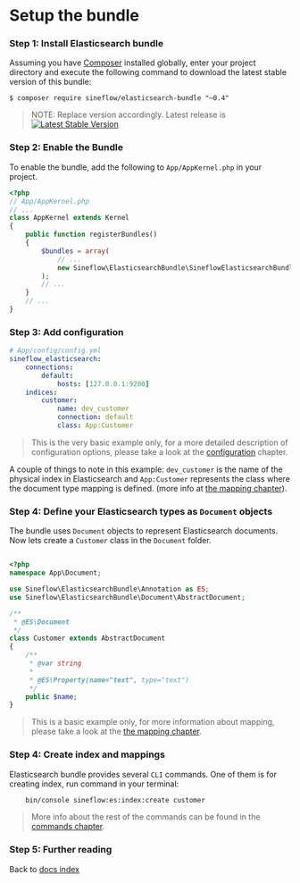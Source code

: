 # Setup the bundle


### Step 1: Install Elasticsearch bundle

Assuming you have [Composer](https://getcomposer.org) installed globally, enter your project directory and execute the following command to download the latest stable version of this bundle:

```
$ composer require sineflow/elasticsearch-bundle "~0.4"
```

> NOTE: Replace version accordingly. Latest release is [![Latest Stable Version](https://poser.pugx.org/sineflow/elasticsearch-bundle/v/stable)](https://packagist.org/packages/sineflow/elasticsearch-bundle)

### Step 2: Enable the Bundle

To enable the bundle, add the following to `App/AppKernel.php` in your project.

```php
<?php
// App/AppKernel.php
// ...
class AppKernel extends Kernel
{
    public function registerBundles()
    {
        $bundles = array(
            // ...
            new Sineflow\ElasticsearchBundle\SineflowElasticsearchBundle(),
        );
        // ...
    }
    // ...
}
```


### Step 3: Add configuration

```yaml
# App/config/config.yml
sineflow_elasticsearch:
    connections:
        default:
            hosts: [127.0.0.1:9200]
    indices:
        customer:
            name: dev_customer
            connection: default
            class: App:Customer
```

> This is the very basic example only, for a more detailed description of configuration options, please take a look at the [configuration](configuration.md) chapter.

A couple of things to note in this example: `dev_customer` is the name of the physical index in Elasticsearch and `App:Customer` represents the class where the document type mapping is defined. (more info at [the mapping chapter](mapping.md)).


### Step 4: Define your Elasticsearch types as `Document` objects

The bundle uses `Document` objects to represent Elasticsearch documents. Now lets create a `Customer` class in the `Document` folder.

```php

<?php
namespace App\Document;

use Sineflow\ElasticsearchBundle\Annotation as ES;
use Sineflow\ElasticsearchBundle\Document\AbstractDocument;

/**
 * @ES\Document
 */
class Customer extends AbstractDocument
{
    /**
     * @var string
     *
     * @ES\Property(name="text", type="text")
     */
    public $name;
}

```

> This is a basic example only, for more information about mapping, please take a look at the [the mapping chapter](mapping.md).


### Step 4: Create index and mappings

Elasticsearch bundle provides several `CLI` commands. One of them is for creating index, run command in your terminal:

```bash
    bin/console sineflow:es:index:create customer
```

> More info about the rest of the commands can be found in the [commands chapter](commands.md).


### Step 5: Further reading

Back to [docs index](index.md)
